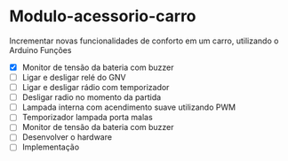 # Modulo-acessorio-carro
 Incrementar novas funcionalidades de conforto em um carro, utilizando o Arduino
 Funções
- [x] Monitor de tensão da bateria com buzzer
- [ ] Ligar e desligar relé do GNV
- [ ] Ligar e desligar rádio com temporizador
- [ ] Desligar radio no momento da partida
- [ ] Lampada interna com acendimento suave utilizando PWM
- [ ] Temporizador lampada porta malas
- [ ] Monitor de tensão da bateria com buzzer
- [ ] Desenvolver o hardware
- [ ] Implementação

